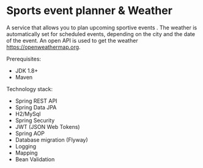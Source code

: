 # Sports event planner & Weather

A service that allows you to plan upcoming sportive events . The weather is automatically set for scheduled events, depending on the city and the date of the event. An open API is used to get the weather https://openweathermap.org.

Prerequisites:
* JDK 1.8+
* Maven

Technology stack:
* Spring REST API
* Spring Data JPA
* H2/MySql
* Spring Security
* JWT (JSON Web Tokens)
* Spring AOP
* Database migration (Flyway)
* Logging
* Mapping
* Bean Validation

